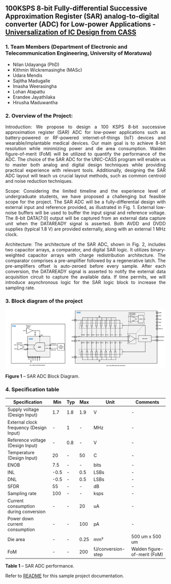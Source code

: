 ## 100KSPS 8-bit Fully-differential Successive Approximation Register (SAR) analog-to-digital converter (ADC) for Low-power Applications - [Universalization of IC Design from CASS](https://github.com/unic-cass)

### 1. Team Members (Department of Electronic and Telecommunication Engineering, University of Moratuwa)

- Nilan Udayanga (PhD)
- Kithmin Wickremasinghe (MASc)
- Udara Mendis
- Sajitha Madugalle
- Imasha Weerasingha
- Lohan Atapattu
- Erandee Jayathilaka
- Hirusha Maduwantha

### 2. Overview of the Project:

<p align="justify"> Introduction: We propose to design a 100 KSPS 8-bit successive approximation register (SAR) ADC for low-power applications such as battery-powered or RF-powered internet-of-things (IoT) devices and wearable/implantable medical devices. Our main goal is to achieve 8-bit resolution while minimizing power and die area consumption. Walden figure-of-merit (FoM) will be utilized to quantify the performance of the ADC. The choice of the SAR ADC for the UNIC-CASS program will enable us to master both analog and digital design techniques while providing practical experience with relevant tools. Additionally, designing the SAR ADC layout will teach us crucial layout methods, such as common centroid and noise reduction techniques.</p>

<p align="justify"> Scope: Considering the limited timeline and the experience level of undergraduate students, we have proposed a challenging but feasible scope for the project. The SAR ADC will be a fully-differential design with external input and reference provided, as illustrated in Fig. 1. External low-noise buffers will be used to buffer the input signal and reference voltage. The 8-bit DATA[7:0] output will be captured from an external data capture unit when the DATAREADY signal is asserted. Both AVDD and DVDD supplies (typical 1.8 V) are provided externally, along with an external 1 MHz clock.</p>

<p align="justify"> Architecture: The architecture of the SAR ADC, shown in Fig. 2, includes two capacitor arrays, a comparator, and digital SAR logic. It utilizes binary-weighted capacitor arrays with charge redistribution architecture. The comparator comprises a pre-amplifier followed by a regenerative latch. The pre-amplifiers offset is auto-zeroed before every sample. After each conversion, the DATAREADY signal is asserted to notify the external data acquisition circuit to capture the available data. If time permits, we will introduce asynchronous logic for the SAR logic block to increase the sampling rate. </p>

### 3. Block diagram of the project

![image](https://github.com/SkillSurf/8b-sar-adc-unic_cass/blob/main/Analog%20ASIC%20Design%20Diagrams.jpg)

**Figure 1** – SAR ADC Block Diagram.

### 4. Specification table

| Specification           | Min                 | Typ     | Max    | Unit   | Comments|
|-------------------------|---------------------|---------|--------|--------|---------|
| Supply voltage (Design Input)| 1.7 | 1.8 | 1.9 | V | - | 
| External clock frequency (Design Input)| - | 1 | - | MHz | - | 
| Reference voltage (Design Input)| - | 0.8 | - | V | - | 
| Temperature (Design Input) | 20 | - | 50 | C | - | 
| ENOB | 7.5 | - | - | bits | - | 
| INL | -0.5 | - |  0.5 | LSBs | - | 
| DNL | -0.5 | - | 0.5 | LSBs | - | 
| SFDR | 55 | - | - | dB | - | 
| Sampling rate | 100 | - |  - | ksps | - | 
| Current consumption during conversion | - |  - | 20 | uA | - | 
| Power down current consumption | - | - | 100 | pA | - | 
| Die area | - | - | 0.25 | mm² | 500 um x 500 um | 
| FoM | - | - | 200 | fJ/conversion-step | Walden figure-of-merit (FoM) | 

**Table 1** – SAR ADC performance.

Refer to [README](docs/source/index.rst) for this sample project documentation. 
